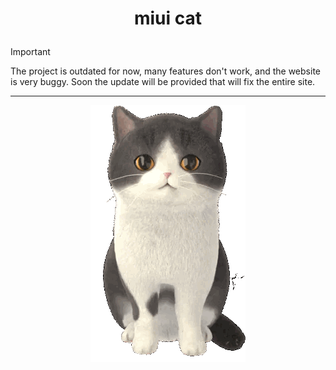 # <p align="center">miui cat</p>
> [!IMPORTANT]
> The project is outdated for now, many features don't work, and the website is very buggy. Soon the update will be provided that will fix the entire site.
<hr>
<p align="center">
  <img src="assets/normal/deafult.gif">
</p>
